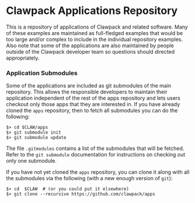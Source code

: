 # Clawpack Applications Repository

This is a repository of applications of Clawpack and related software.  Many of these examples are maintained as full-fledged examples that would be too large and/or complex to include in the individual repository examples.  Also note that some of the applications are also maintained by people outside of the Clawpack developer team so questions should directed appropriately.

### Application Submodules
Some of the applications are included as git submodules of the main repository.  This allows the responsible developers to maintain their application independent of the rest of the apps repository and lets users checkout only those apps that they are interested in.  If you have already cloned the `apps` repository, then to fetch all submodules you can do the following:
```
$> cd $CLAW/apps
$> git submodule init
$> git submodule update
```

The file `.gitmodules` contains a list of the submodules that will be fetched.  Refer to the `git submodule` documentation for instructions on checking out only one submodule.

If you have not yet cloned the `apps` repository, you can clone it along with all the submodules via the following (with a new enough version of `git`):
```
$> cd  $CLAW  # (or you could put it elsewhere)
$> git clone --recursive https://github.com/clawpack/apps
```

